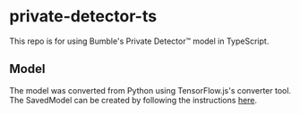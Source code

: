 # private-detector-ts

This repo is for using Bumble's Private Detector™ model in TypeScript.

## Model

The model was converted from Python using TensorFlow.js's converter tool. The SavedModel can be created by following the instructions [here](https://www.npmjs.com/package/@tensorflow/tfjs-converter).




